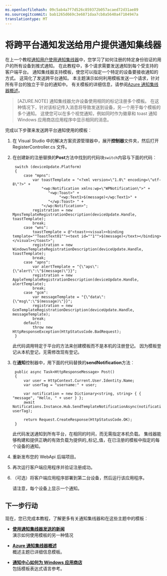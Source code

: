 ```yaml
---
ms.openlocfilehash: 09c5ab4a7f7d526c859372b057acaed72d31ae89
ms.sourcegitcommit: bab1265d669c3e6871daa7cb8a5640a47104947a
translationtype: MT
---
```

<properties
    pageTitle="将跨平台通知发送给用户的通知集线器 (ASP.NET)" description="了解如何使用通知集线器模板发送一个请求，针对所有平台的独立于平台的通知中。"
    services="notification-hubs"
    documentationCenter=""
    authors="wesmc7777"
    manager="dwrede"
    editor=""/>

<tags
    ms.service="notification-hubs"
    ms.workload="mobile"
    ms.tgt_pltfrm="mobile-windows"
    ms.devlang="multiple"
    ms.topic="article"
    ms.date="08/18/2015" 
    ms.author="wesmc"/>

# 将跨平台通知发送给用户提供通知集线器


在上一个教程[通知用户使用通知集线器]中，您学习了如何注册的特定身份验证的用户的所有设备到推式通知。 在此教程中，多个请求需要发送通知到每个受支持的客户端平台。 通知集线器支持模板，使您可以指定一个特定的设备要接收通知的方式。 这简化了发送跨平台通知。 本主题演示如何利用模板发送一个请求，针对所有平台的独立于平台的通知中。 有关模板的详细信息，请参阅[Azure 通知集线器概述][模板]。

> [AZURE.NOTE] 通知集线器允许设备使用相同的标记注册多个模板。 在这种情况下，针对该标记传入消息将导致发送到设备，另一个用于每个模板的多个通知。 这使您可以在多个视觉通知，例如同时作为徽章和 toast 通知 Windows 应用商店应用程序中显示相同的消息。

完成以下步骤来发送跨平台通知使用的模板︰

1. 在 Visual Studio 中的解决方案资源管理器中，展开**控制器**文件夹，然后打开 RegisterController.cs 文件。

2. 在创建新的注册替换的**Post**方法中找到的代码块`switch`内容与下面的代码︰

        switch (deviceUpdate.Platform)
        {
            case "mpns":
                var toastTemplate = "<?xml version=\"1.0\" encoding=\"utf-8\"?>" +
                    "<wp:Notification xmlns:wp=\"WPNotification\">" +
                       "<wp:Toast>" +
                            "<wp:Text1>$(message)</wp:Text1>" +
                       "</wp:Toast> " +
                    "</wp:Notification>";
                registration = new MpnsTemplateRegistrationDescription(deviceUpdate.Handle, toastTemplate);
                break;
            case "wns":
                toastTemplate = @"<toast><visual><binding template=""ToastText01""><text id=""1"">$(message)</text></binding></visual></toast>";
                registration = new WindowsTemplateRegistrationDescription(deviceUpdate.Handle, toastTemplate);
                break;
            case "apns":
                var alertTemplate = "{\"aps\":{\"alert\":\"$(message)\"}}";
                registration = new AppleTemplateRegistrationDescription(deviceUpdate.Handle, alertTemplate);
                break;
            case "gcm":
                var messageTemplate = "{\"data\":{\"msg\":\"$(message)\"}}";
                registration = new GcmTemplateRegistrationDescription(deviceUpdate.Handle, messageTemplate);
                break;
            default:
                throw new HttpResponseException(HttpStatusCode.BadRequest);
        }

    此代码调用特定于平台的方法来创建模板而不是本机的注册登记。 因为模板登记从本机登记，无需修改现有登记。

3. 在**通知**控制器中，用下面的代码替换的**sendNotification**方法︰

        public async Task<HttpResponseMessage> Post()
        {
            var user = HttpContext.Current.User.Identity.Name;
            var userTag = "username:" + user;

            var notification = new Dictionary<string, string> { { "message", "Hello, " + user } };
            await Notifications.Instance.Hub.SendTemplateNotificationAsync(notification, userTag);

            return Request.CreateResponse(HttpStatusCode.OK);
        }

    此代码发送通知到所有平台，在相同的时间，而无需指定本机负载。 集线器能够构建和提供正确的有效负载为提供的_标记_值，在已注册的模板中指定的每个设备的通知。

4. 重新发布您的 WebApi 后端项目。

5. 再次运行客户端应用程序并验证注册成功。

6. （可选）将客户端应用程序部署到第二台设备，然后运行该应用程序。

    请注意，每个设备上显示一个通知。

## 下一步行动

现在，您已完成本教程，了解更多有关通知集线器和在这些主题中的模板︰

+ **[使用通知集线器发送的新闻]** <br/>演示如何使用模板的另一种情况

+  **[Azure 通知集线器概述][模板]**<br/>概述主题已详细信息模板。

+  **[通知中心如何为 Windows 应用商店]**<br/>包括模板表达式语言参考。



<!-- Anchors. -->

<!-- Images. -->




<!-- URLs. -->
[向 ASP.NET 用户推送]: /manage/services/notification-hubs/notify-users-aspnet
[将推送给用户移动服务]: /manage/services/notification-hubs/notify-users/
[Windows 8 的 visual Studio 2012 速成版]: http://go.microsoft.com/fwlink/?LinkId=257546

[管理门户]: https://manage.windowsazure.com/
[使用通知集线器发送的新闻]: notification-hubs-windows-store-dotnet-send-breaking-news.md
[Azure 通知集线器]: http://go.microsoft.com/fwlink/p/?LinkId=314257
[通知用户使用通知集线器]: notification-hubs-aspnet-backend-windows-dotnet-notify-users.md
[模板]: http://go.microsoft.com/fwlink/p/?LinkId=317339
[通知中心如何为 Windows 应用商店]: http://msdn.microsoft.com/library/windowsazure/jj927172.aspx
